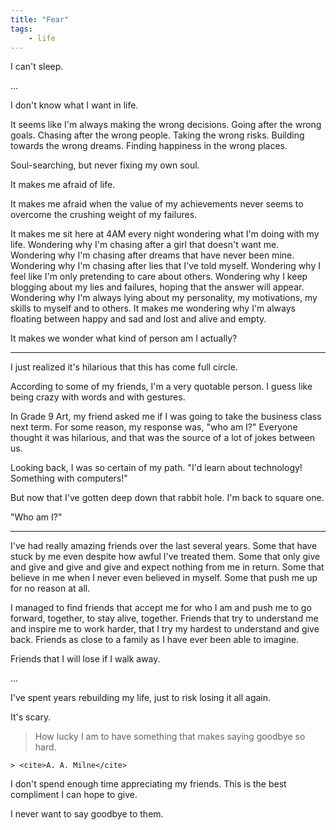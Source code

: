 ```yaml
---
title: "Fear"
tags:
    - life
---
```


I can't sleep.

...

I don't know what I want in life.

It seems like I'm always making the wrong decisions. Going after the wrong goals. Chasing after the wrong people. Taking the wrong risks. Building towards the wrong dreams. Finding happiness in the wrong places. 

Soul-searching, but never fixing my own soul.

It makes me afraid of life. 

It makes me afraid when the value of my achievements never seems to overcome the crushing weight of my failures.

It makes me sit here at 4AM every night wondering what I'm doing with my life. Wondering why I'm chasing after a girl that doesn't want me. Wondering why I'm chasing after dreams that have never been mine. Wondering why I'm chasing after lies that I've told myself. Wondering why I feel like I'm only pretending to care about others. Wondering why I keep blogging about my lies and failures, hoping that the answer will appear. Wondering why I'm always lying about my personality, my motivations, my skills to myself and to others. It makes me wondering why I'm always floating between happy and sad and lost and alive and empty.

It makes we wonder what kind of person am I actually?

---

I just realized it's hilarious that this has come full circle.

According to some of my friends, I'm a very quotable person. I guess like being crazy with words and with gestures. 

In Grade 9 Art, my friend asked me if I was going to take the business class next term. For some reason, my response was, "who am I?" Everyone thought it was hilarious, and that was the source of a lot of jokes between us.

Looking back, I was so certain of my path. "I'd learn about technology! Something with computers!" 

But now that I've gotten deep down that rabbit hole. I'm back to square one.

"Who am I?"

---

I've had really amazing friends over the last several years. Some that have stuck by me even despite how awful I've treated them. Some that only give and give and give and give and expect nothing from me in return. Some that believe in me when I never even believed in myself. Some that push me up for no reason at all. 

I managed to find friends that accept me for who I am and push me to go forward, together, to stay alive, together. Friends that try to understand me and inspire me to work harder, that I try my hardest to understand and give back. Friends as close to a family as I have ever been able to imagine.

Friends that I will lose if I walk away.

...

I've spent years rebuilding my life, just to risk losing it all again. 

It's scary.

> How lucky I am to have something that makes saying goodbye so hard.
> 
    > <cite>A. A. Milne</cite>

I don't spend enough time appreciating my friends. This is the best compliment I can hope to give. 

I never want to say goodbye to them.
